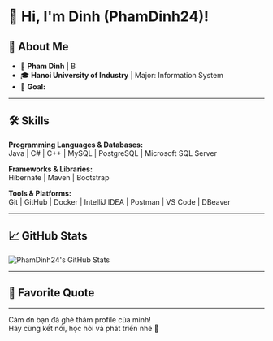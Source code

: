 # 👋 Hi, I'm Dinh (PhamDinh24)!

## 🚀 About Me
- 💼 **Pham Dinh** | B 
- 🎓 **Hanoi University of Industry** | Major: Information System  
- 🎯 **Goal:** 

---

## 🛠️ Skills

**Programming Languages & Databases:**  
Java | C# | C++ | MySQL | PostgreSQL | Microsoft SQL Server

**Frameworks & Libraries:**  
Hibernate | Maven | Bootstrap

**Tools & Platforms:**  
Git | GitHub | Docker | IntelliJ IDEA | Postman | VS Code | DBeaver

---

## 📈 GitHub Stats

![PhamDinh24's GitHub Stats](https://github-readme-stats.vercel.app/api?username=PhamDinh24&show_icons=true&theme=radical)

---

## 💬 Favorite Quote

---

Cảm ơn bạn đã ghé thăm profile của mình!  
Hãy cùng kết nối, học hỏi và phát triển nhé 🚀
